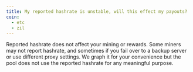 ```yaml
---
title: My reported hashrate is unstable, will this effect my payouts?
coin:
  - etc
  - zil
---
```


Reported hashrate does not affect your mining or rewards. Some miners may not report hashrate, and sometimes if you fail over to a backup server or use different proxy settings. We graph it for your convenience but the pool does not use the reported hashrate for any meaningful purpose.
